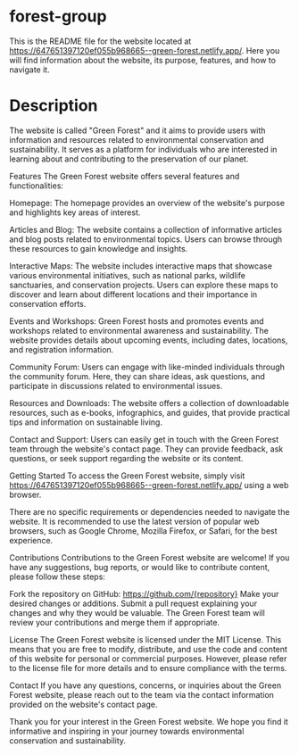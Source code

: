 # forest-group
This is the README file for the website located at https://647651397120ef055b968665--green-forest.netlify.app/. Here you will find information about the website, its purpose, features, and how to navigate it.

# Description
The website is called "Green Forest" and it aims to provide users with information and resources related to environmental conservation and sustainability. It serves as a platform for individuals who are interested in learning about and contributing to the preservation of our planet.

Features
The Green Forest website offers several features and functionalities:

Homepage: The homepage provides an overview of the website's purpose and highlights key areas of interest.

Articles and Blog: The website contains a collection of informative articles and blog posts related to environmental topics. Users can browse through these resources to gain knowledge and insights.

Interactive Maps: The website includes interactive maps that showcase various environmental initiatives, such as national parks, wildlife sanctuaries, and conservation projects. Users can explore these maps to discover and learn about different locations and their importance in conservation efforts.

Events and Workshops: Green Forest hosts and promotes events and workshops related to environmental awareness and sustainability. The website provides details about upcoming events, including dates, locations, and registration information.

Community Forum: Users can engage with like-minded individuals through the community forum. Here, they can share ideas, ask questions, and participate in discussions related to environmental issues.

Resources and Downloads: The website offers a collection of downloadable resources, such as e-books, infographics, and guides, that provide practical tips and information on sustainable living.

Contact and Support: Users can easily get in touch with the Green Forest team through the website's contact page. They can provide feedback, ask questions, or seek support regarding the website or its content.

Getting Started
To access the Green Forest website, simply visit https://647651397120ef055b968665--green-forest.netlify.app/ using a web browser.

There are no specific requirements or dependencies needed to navigate the website. It is recommended to use the latest version of popular web browsers, such as Google Chrome, Mozilla Firefox, or Safari, for the best experience.

Contributions
Contributions to the Green Forest website are welcome! If you have any suggestions, bug reports, or would like to contribute content, please follow these steps:

Fork the repository on GitHub: https://github.com/{repository}
Make your desired changes or additions.
Submit a pull request explaining your changes and why they would be valuable.
The Green Forest team will review your contributions and merge them if appropriate.

License
The Green Forest website is licensed under the MIT License. This means that you are free to modify, distribute, and use the code and content of this website for personal or commercial purposes. However, please refer to the license file for more details and to ensure compliance with the terms.

Contact
If you have any questions, concerns, or inquiries about the Green Forest website, please reach out to the team via the contact information provided on the website's contact page.

Thank you for your interest in the Green Forest website. We hope you find it informative and inspiring in your journey towards environmental conservation and sustainability.
